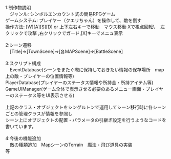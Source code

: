 1:制作物説明\
　ジャンル: シンボルエンカウント式の簡易RPGゲーム\
  ゲームシステム: プレイヤー（クエリちゃん）を操作して、敵を倒す\
  操作方法: [W][A][S][D] or 上下左右キーで移動　マウス移動 Xで視点回転\　
  左クリックで攻撃 ,右クリックでガード,[X]キーでメニュ表示\
\
2:シーン遷移\
　[Title]=>[TownScene]=>[各MAPScene]=>[BattleScene]\
\
3:スクリプト構成\
　EventDatabase(シーンをまたぐ際に保持しておきたい情報の保存場所　map上の敵・プレイヤーの位置情報等)\
  PlayerDatabase(プレイヤーのステータス情報や所持金・所持アイテム等)\
  GameUIManager(ゲーム全体で表示させる必要のあるメニュー画面・プレイヤーのステータス等をUI表示させる)\
\
  上記のクラス・オブジェクトをシングルトンで運用してシーン移行時に各シーンごとの管理クラスが情報を参照し\
  シーン上にオブジェクトの配置・パラメータの引継ぎ設定を行うようなコードを書いています。\
\
4:今後の機能追加\
　敵の種類追加　MapシーンのTerrain　魔法・飛び道具の実装\
  等
